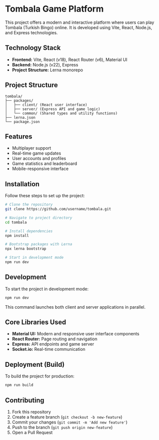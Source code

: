 # Tombala Game Platform

This project offers a modern and interactive platform where users can play Tombala (Turkish Bingo) online. It is developed using Vite, React, Node.js, and Express technologies.

## Technology Stack

- **Frontend:** Vite, React (v18), React Router (v6), Material UI
- **Backend:** Node.js (v22), Express
- **Project Structure:** Lerna monorepo

## Project Structure

```
tombala/
├── packages/
│   ├── client/ (React user interface)
│   ├── server/ (Express API and game logic)
│   └── common/ (Shared types and utility functions)
├── lerna.json
└── package.json
```

## Features

- Multiplayer support
- Real-time game updates
- User accounts and profiles
- Game statistics and leaderboard
- Mobile-responsive interface

## Installation

Follow these steps to set up the project:

```bash
# Clone the repository
git clone https://github.com/username/tombala.git

# Navigate to project directory
cd tombala

# Install dependencies
npm install

# Bootstrap packages with Lerna
npx lerna bootstrap

# Start in development mode
npm run dev
```

## Development

To start the project in development mode:

```bash
npm run dev
```

This command launches both client and server applications in parallel.

## Core Libraries Used

- **Material UI:** Modern and responsive user interface components
- **React Router:** Page routing and navigation
- **Express:** API endpoints and game server
- **Socket.io:** Real-time communication

## Deployment (Build)

To build the project for production:

```bash
npm run build
```

## Contributing

1. Fork this repository
2. Create a feature branch (`git checkout -b new-feature`)
3. Commit your changes (`git commit -m 'Add new feature'`)
4. Push to the branch (`git push origin new-feature`)
5. Open a Pull Request